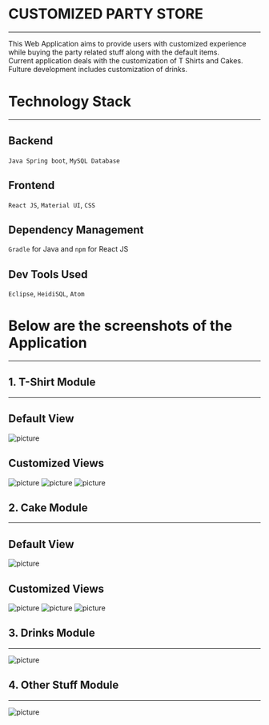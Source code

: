 # CUSTOMIZED PARTY STORE  
------------
This Web Application aims to provide users with customized experience while buying the party related stuff along with the default items.   
Current application deals with the customization of T Shirts and Cakes. Fulture development includes customization of drinks.   
   
# Technology Stack
-----------
## Backend
`Java Spring boot`, `MySQL Database`
## Frontend 
`React JS`, `Material UI`, `CSS`
## Dependency Management 
`Gradle` for Java and `npm` for React JS
## Dev Tools Used
`Eclipse`, `HeidiSQL`, `Atom`    

# Below are the screenshots of the Application
--------------    

## 1. T-Shirt Module
-------------   

## Default View 
![picture](https://bitbucket.org/SivakumarVayyeti/customized-party-store/raw/7ef7bbf7e0b33fc2310af4bc72af4c03929a6e53/partystore/Screenshots/tshirt_1.png)   

## Customized Views   

![picture](https://bitbucket.org/SivakumarVayyeti/customized-party-store/raw/7ef7bbf7e0b33fc2310af4bc72af4c03929a6e53/partystore/Screenshots/tshirt_2.png)
![picture](https://bitbucket.org/SivakumarVayyeti/customized-party-store/raw/7ef7bbf7e0b33fc2310af4bc72af4c03929a6e53/partystore/Screenshots/tshirt_3.png)
![picture](https://bitbucket.org/SivakumarVayyeti/customized-party-store/raw/7ef7bbf7e0b33fc2310af4bc72af4c03929a6e53/partystore/Screenshots/tshirt_4.png)
## 2. Cake Module
--------------   

## Default View   

![picture](https://bitbucket.org/SivakumarVayyeti/customized-party-store/raw/7ef7bbf7e0b33fc2310af4bc72af4c03929a6e53/partystore/Screenshots/cake_1.png)   

## Customized Views   

![picture](https://bitbucket.org/SivakumarVayyeti/customized-party-store/raw/7ef7bbf7e0b33fc2310af4bc72af4c03929a6e53/partystore/Screenshots/cake_2.png)
![picture](https://bitbucket.org/SivakumarVayyeti/customized-party-store/raw/7ef7bbf7e0b33fc2310af4bc72af4c03929a6e53/partystore/Screenshots/cake_3.png)
![picture](https://bitbucket.org/SivakumarVayyeti/customized-party-store/raw/7ef7bbf7e0b33fc2310af4bc72af4c03929a6e53/partystore/Screenshots/cake_4.png)
## 3. Drinks Module
------------   

![picture](https://bitbucket.org/SivakumarVayyeti/customized-party-store/raw/7ef7bbf7e0b33fc2310af4bc72af4c03929a6e53/partystore/Screenshots/drinks.png)   

## 4. Other Stuff Module 
---------------------   

![picture](https://bitbucket.org/SivakumarVayyeti/customized-party-store/raw/7ef7bbf7e0b33fc2310af4bc72af4c03929a6e53/partystore/Screenshots/otherstuff.png)
	